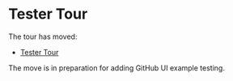 # Tester Tour

The tour has moved:

- [Tester Tour](../github/TesterTour.md#tester-tour)

The move is in preparation for adding GitHub UI example testing.

